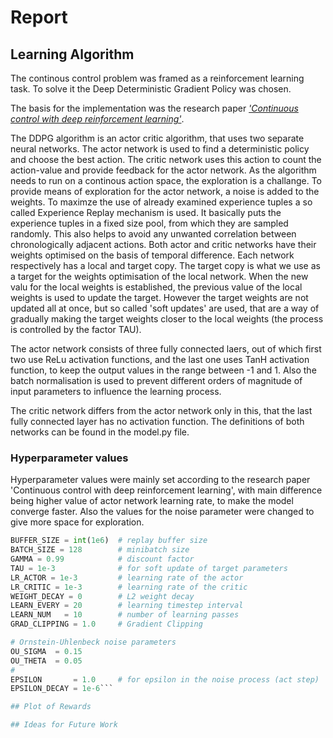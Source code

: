 # Report

## Learning Algorithm

The continous control problem was framed as a reinforcement learning task. To solve it the Deep Deterministic Gradient Policy was chosen.

The basis for the implementation was the research paper [*'Continuous control with deep reinforcement learning'*](https://arxiv.org/abs/1509.02971).

The DDPG algorithm is an actor critic algorithm, that uses two separate neural networks. The actor network is used to find a deterministic policy and choose the best action. The critic network uses this action to count the action-value and provide feedback for the actor network.
As the algorithm needs to run on a continous action space, the exploration is a challange. To provide means of exploration for the actor network, a noise is added to the weights.
To maximze the use of already examined experience tuples a so called Experience Replay mechanism is used. It basically puts the experience tuples in a fixed size pool, from which they are sampled randomly. This also helps to avoid any unwanted correlation between chronologically adjacent actions.
Both actor and critic networks have their weights optimised on the basis of temporal difference. Each network respectively has a local and target copy. The target copy is what we use as a target for the weights optimisation of the local network. When the new valu for the local weights is established, the previous value of the local weights is used to update the target. However the target weights are not updated all at once, but so called 'soft updates' are used, that are a way of gradually making the target weights closer to the local weights (the process is controlled by the factor TAU).

The actor network consists of three fully connected laers, out of which first two use ReLu activation functions, and the last one uses TanH activation function, to keep the output values in the range between -1 and 1. Also the batch normalisation is used to prevent different orders of magnitude of input parameters to influence the learning process.

The critic network differs from the actor network only in this, that the last fully connected layer has no activation function.
The definitions of both networks can be found in the model.py file.

### Hyperparameter values

Hyperparameter values were mainly set according to the research paper 'Continuous control with deep reinforcement learning', with main difference being higher value of actor network learning rate, to make the model converge faster. Also the values for the noise parameter were changed to give more space for exploration.

```python
BUFFER_SIZE = int(1e6)  # replay buffer size
BATCH_SIZE = 128        # minibatch size
GAMMA = 0.99            # discount factor
TAU = 1e-3              # for soft update of target parameters
LR_ACTOR = 1e-3         # learning rate of the actor
LR_CRITIC = 1e-3        # learning rate of the critic
WEIGHT_DECAY = 0        # L2 weight decay
LEARN_EVERY = 20        # learning timestep interval
LEARN_NUM   = 10        # number of learning passes
GRAD_CLIPPING = 1.0     # Gradient Clipping

# Ornstein-Uhlenbeck noise parameters
OU_SIGMA  = 0.15
OU_THETA  = 0.05
# 
EPSILON       = 1.0     # for epsilon in the noise process (act step)
EPSILON_DECAY = 1e-6```

## Plot of Rewards

## Ideas for Future Work
